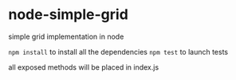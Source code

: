 # node-simple-grid
simple grid implementation in node

`npm install` to install all the dependencies
`npm test` to launch tests

all exposed methods will be placed in index.js
